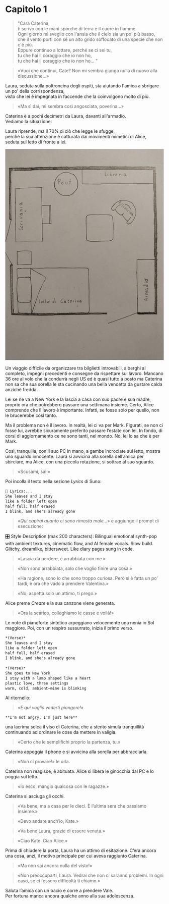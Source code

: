 # Capitolo 1 

> "Cara Caterina,  
> ti scrivo con le mani sporche di terra e il cuore in fiamme.  
> Ogni giorno mi sveglio con l'ansia che il cielo sia un po' più basso,  
> che il vento porti con sé un alto grido soffocato di una specie che non c'è più.  
> Eppure continuo a lottare, perché se ci sei tu,  
> tu che hai il coraggio che io non ho,  
> tu che hai il coraggio che io non ho... "

> «Vuoi che continui, Cate? Non mi sembra giunga nulla di nuovo alla discussione...»

Laura, seduta sulla poltroncina degli ospiti, sta aiutando l'amica a sbrigare un po' della corrispondenza,  
visto che lei è impegnata in faccende che la coinvolgono molto di più.

> «Ma sì dai, mi sembra così angosciata, poverina...»

Caterina è a pochi decimetri da Laura, davanti all'armadio.  
Vediamo la situazione: 

Laura riprende, ma il 70% di ciò che legge le sfugge,  
perché la sua attenzione è catturata dai movimenti mimetici di Alice,  
seduta sul letto di fronte a lei.

![Piantina camera di Caterina](camera_cate_1.jpg)


 Un viaggio difficile da organizzare tra bilglietti introvabili, alberghi al completo,  impegni precedenti e consegne da rispettare sul lavoro. Mancano 36 ore al volo che la condurrà negli US ed  è quasi tutto a posto ma Caterina non  sa che sua sorella le sta cucinando  una bella vendetta da gustare calda anzichè fredda. 

Lei se ne va a New York e la lascia a casa con suo padre e sua madre, proprio ora che potrebbero passare una settimana insieme. Certo, Alice comprende che il lavoro è importante. Infatti, se fosse solo per quello, non le brucerebbe così tanto.

Ma il problema non è il lavoro. In realtà, lei ci va per Mark. Figurati, se non ci fosse lui, avrebbe sicuramente preferito passare l’estate con lei. In fondo, di corsi di aggiornamento ce ne sono tanti, nel mondo. No, lei lo sa che è per Mark.

Così, tranquilla, con il suo PC in mano, a gambe incrociate sul letto, mostra uno sguardo innocente. Laura si avvicina alla sorella dell’amica per sbirciare, ma Alice, con una piccola rotazione, si sottrae al suo sguardo.

> «Scusami, sai!»

Poi incolla il testo nella sezione *Lyrics* di Suno:
```
🎤 Lyrics:...
She leaves and I stay
like a folder left open
half full, half erased
I blink, and she's already gone
```
> «*Qui capirai quanto ci sono rimasta male...*»
e aggiunge il prompt di esecuzione:

🎛 Style Description (max 200 characters):
Bilingual emotional synth-pop with ambient textures, cinematic flow, and AI female vocals. Slow build. Glitchy, dreamlike, bittersweet. Like diary pages sung in code.


> «Lascia da perdere, è arrabbiata con me.»

> «Non sono arrabbiata, solo che voglio finire una cosa.»

> «Ha ragione, sono io che sono troppo curiosa. Però si è fatta un po’ tardi, è ora che vado a prendere Valentina.»

> «No, aspetta solo un attimo, ti prego.»

Alice preme *Create* e la sua canzone viene generata.

> «Ora la scarico, colleghiamo le casse e voilà!»

Le note di pianoforte sintetico arpeggiano velocemente una nenia in Sol maggiore. Poi, con un respiro sussurrato, inizia il primo verso.

```
*(Verse)*  
She leaves and I stay  
like a folder left open  
half full, half erased  
I blink, and she's already gone  

*(Verse)*  
She goes to New York  
I stay with a lamp shaped like a heart  
plastic love, three settings  
warm, cold, ambient—mine is blinking  
```

Al ritornello:
> «*E qui voglio vederti piangere!*»
```
**I'm not angry, I'm just here**
```

una lacrima solca il viso di Caterina, che a stento simula tranquillità continuando ad ordinare le cose da mettere in valigia.

> «Certo che le semplifichi proprio la partenza, tu.»

Caterina appoggia il phone e si avvicina alla sorella per abbracciarla.

> «Non ci provare!» le urla.

Caterina non reagisce, è abituata. Alice si libera le ginocchia dal PC e lo poggia sul letto.

> «Io esco, mangio qualcosa con le ragazze.»

Caterina si asciuga gli occhi.

> «Va bene, ma a casa per le dieci. È l’ultima sera che passiamo insieme.»

> «Devo andare anch’io, Kate.»

> «Va bene Laura, grazie di essere venuta.»

> «Ciao Kate. Ciao Alice.»

Prima di chiudere la porta, Laura ha un attimo di esitazione. C’era ancora una cosa, anzi, il motivo principale per cui aveva raggiunto Caterina.

> «Ma non sai ancora nulla del visto!»

> «Non preoccuparti, Laura. Vedrai che non ci saranno problemi. In ogni caso, se ci fossero difficoltà ti chiamo.»

Saluta l’amica con un bacio e corre a prendere Vale.  
Per fortuna manca ancora qualche anno alla sua adolescenza.
